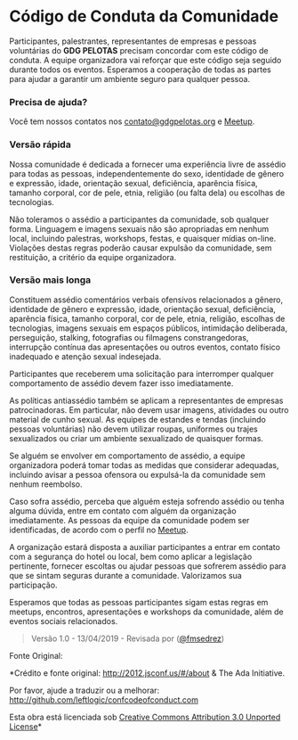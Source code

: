 # Código de Conduta da Comunidade

Participantes, palestrantes, representantes de empresas e pessoas voluntárias do **GDG PELOTAS** precisam concordar com este código de conduta. A equipe organizadora vai reforçar que este código seja seguido durante todos os eventos. Esperamos a cooperação de todas as partes para ajudar a garantir um ambiente seguro para qualquer pessoa.

### Precisa de ajuda?

Você tem nossos contatos nos contato@gdgpelotas.org e [Meetup](https://www.meetup.com/pt-BR/GDG-Pelotas/members/?op=leaders).

### Versão rápida

Nossa comunidade é dedicada a fornecer uma experiência livre de assédio para todas as pessoas, independentemente do sexo, identidade de gênero e expressão, idade, orientação sexual, deficiência, aparência física, tamanho corporal, cor de pele, etnia, religião (ou falta dela) ou escolhas de tecnologias. 

Não toleramos o assédio a participantes da comunidade, sob qualquer forma. Linguagem e imagens sexuais não são apropriadas em nenhum local, incluindo palestras, workshops, festas, e quaisquer mídias on-line. Violações destas regras poderão causar expulsão da comunidade, sem restituição, a critério da equipe organizadora.

### Versão mais longa

Constituem assédio comentários verbais ofensivos relacionados a gênero, identidade de gênero e expressão, idade, orientação sexual, deficiência, aparência física, tamanho corporal, cor de pele, etnia, religião, escolhas de tecnologias, imagens sexuais em espaços públicos, intimidação deliberada, perseguição, stalking, fotografias ou filmagens constrangedoras, interrupção contínua das apresentações ou outros eventos, contato físico inadequado e atenção sexual indesejada.

Participantes que receberem uma solicitação para interromper qualquer comportamento de assédio devem fazer isso imediatamente.

As políticas antiassédio também se aplicam a representantes de empresas patrocinadoras. Em particular, não devem usar imagens, atividades ou outro material de cunho sexual. As equipes de estandes e tendas (incluindo pessoas voluntárias) não devem utilizar roupas, uniformes ou trajes sexualizados ou criar um ambiente sexualizado de quaisquer formas.

Se alguém se envolver em comportamento de assédio, a equipe organizadora poderá tomar todas as medidas que considerar adequadas, incluindo avisar a pessoa ofensora ou expulsá-la da comunidade sem nenhum reembolso.

Caso sofra assédio, perceba que alguém esteja sofrendo assédio ou tenha alguma dúvida, entre em contato com alguém da organização imediatamente. As pessoas da equipe da comunidade podem ser identificadas, de acordo com o perfil no [Meetup](https://www.meetup.com/pt-BR/GDG-Pelotas/members/?op=leaders).

A organização estará disposta a auxiliar participantes a entrar em contato com a segurança do hotel ou local, bem como aplicar a legislação pertinente, fornecer escoltas ou ajudar pessoas que sofrerem assédio para que se sintam seguras durante a comunidade. Valorizamos sua participação.

Esperamos que todas as pessoas participantes sigam estas regras em  meetups, encontros, apresentações e workshops da comunidade, além de eventos sociais relacionados.

> Versão 1.0 - 13/04/2019 - Revisada por ([@fmsedrez](https://github.com/fmsedrez))

Fonte Original:

*Crédito e fonte original: http://2012.jsconf.us/#/about & The Ada Initiative.

Por favor, ajude a traduzir ou a melhorar: http://github.com/leftlogic/confcodeofconduct.com

Esta obra está licenciada sob [Creative Commons Attribution 3.0 Unported License](http://creativecommons.org/licenses/by/3.0/deed.en_US)*
